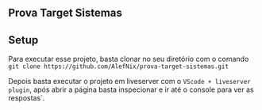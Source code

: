 ## Prova Target Sistemas
	
## Setup
Para executar esse projeto, basta clonar no seu diretório com o comando `git clone https://github.com/AlefNix/prova-target-sistemas.git`

Depois basta executar o projeto em liveserver com o `VScode + liveserver plugin`, após abrir a página basta inspecionar e ir até o console para ver as respostas`.
